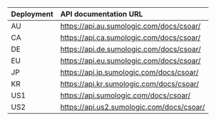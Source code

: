 | Deployment | API documentation URL                                         |
|:-----------|:----------------------------------------------------------|
| AU         | https://api.au.sumologic.com/docs/csoar/  |
| CA         | https://api.ca.sumologic.com/docs/csoar/  |
| DE         | https://api.de.sumologic.com/docs/csoar/  |
| EU         | https://api.eu.sumologic.com/docs/csoar/  |
| JP         | https://api.jp.sumologic.com/docs/csoar/  |
| KR         | https://api.kr.sumologic.com/docs/csoar/  |
| US1        | https://api.sumologic.com/docs/csoar/     |
| US2        | https://api.us2.sumologic.com/docs/csoar/ |
